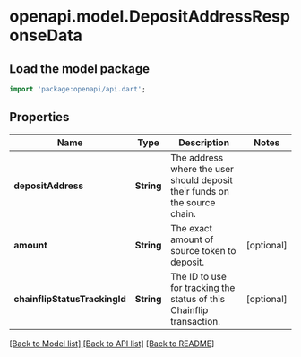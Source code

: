 # openapi.model.DepositAddressResponseData

## Load the model package
```dart
import 'package:openapi/api.dart';
```

## Properties
Name | Type | Description | Notes
------------ | ------------- | ------------- | -------------
**depositAddress** | **String** | The address where the user should deposit their funds on the source chain. | 
**amount** | **String** | The exact amount of source token to deposit. | [optional] 
**chainflipStatusTrackingId** | **String** | The ID to use for tracking the status of this Chainflip transaction. | [optional] 

[[Back to Model list]](../README.md#documentation-for-models) [[Back to API list]](../README.md#documentation-for-api-endpoints) [[Back to README]](../README.md)


